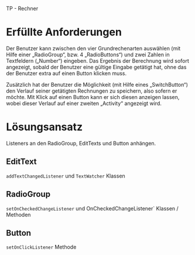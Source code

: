 TP - Rechner


# Erfüllte Anforderungen
Der Benutzer kann zwischen den vier Grundrechenarten auswählen (mit Hilfe einer „RadioGroup“, bzw. 4 „RadioButtons“) und zwei Zahlen in Textfeldern („Number“) eingeben. Das Ergebnis der Berechnung wird sofort angezeigt, sobald der Benutzer eine gültige Eingabe getätigt hat, ohne das der Benutzer extra auf einen Button klicken muss.

Zusätzlich hat der Benutzer die Möglichkeit (mit Hilfe eines „SwitchButton“) den Verlauf seiner getätigten Rechnungen zu speichern, also sofern er möchte. Mit Klick auf einen Button kann er sich diesen anzeigen lassen, wobei dieser Verlauf auf einer zweiten „Activity“ angezeigt wird.

# Lösungsansatz
Listeners an den RadioGroup, EditTexts und Button anhängen.

## EditText
`addTextChangedListener` und `TextWatcher` Klassen

## RadioGroup
`setOnCheckedChangeListener` und OnCheckedChangeListener` Klassen / Methoden

## Button
`setOnClickListener` Methode


